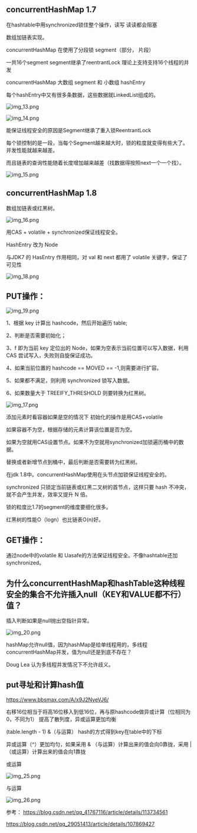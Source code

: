 concurrentHashMap 1.7
---
在hashtable中用synchronized锁住整个操作，读写 读读都会阻塞

数组加链表实现。

concurrentHashMap 在使用了分段锁 segment（部分， 片段）

一共16个segment segment继承了reentrantLock 理论上支持支持16个线程的并发


concurrentHashMap 大数组 segment 和 小数组 hashEntry

每个hashEntry中又有很多条数据，这些数据就LinkedList组成的。

![img_13.png](img/chm/img_13.png)

![img_14.png](img/chm/img_14.png)

能保证线程安全的原因是Segment继承了重入锁ReentrantLock

每个锁控制的是一段，当每个Segment越来越大时，锁的粒度就变得有些大了。并发性能就越来越差。

而且链表的查询性能随着长度增加越来越差（找数据得按照next一个一个找）。

![img_15.png](img/chm/img_15.png)

concurrentHashMap 1.8
---

数组加链表或红黑树。

![img_16.png](img/chm/img_16.png)

用CAS + volatile + synchronized保证线程安全。

HashEntry 改为 Node

与JDK7 的 HasEntry 作用相同，对 val 和 next 都用了 volatile 关键字，保证了可见性

![img_18.png](img/chm/img_18.png)

PUT操作：
---

![img_19.png](img/chm/img_19.png)

1、根据 key 计算出 hashcode，然后开始遍历 table;

2、判断是否需要初始化；

3、f 即为当前 key 定位出的 Node，如果为空表示当前位置可以写入数据，利用 CAS 尝试写入，失败则自旋保证成功。

4、如果当前位置的 hashcode == MOVED == -1,则需要进行扩容。

5、如果都不满足，则利用 synchronized 锁写入数据。

6、如果数量大于 TREEIFY_THRESHOLD 则要转换为红黑树。

![img_17.png](img/chm/img_17.png)

添加元素时看容器如果是空的情况下 初始化的操作是用CAS+volatile

如果容器不为空，根据存储的元素计算该位置是否为空。

如果为空就用CAS设置节点。如果不为空就用synchronized加锁遍历桶中的数据。

替换或者新增节点到桶中，最后判断是否需要转为红黑树。

在jdk 1.8中。concurrentHashMap使用在头节点加锁保证线程安全的。

synchronized 只锁定当前链表或红⿊⼆叉树的⾸节点，这样只要 hash 不冲突，就不会产⽣并发，效率⼜提升 N 倍。

锁的粒度比1.7的segment的维度要细化很多。

红黑树的性能O（logn）也比链表O(n)好。

GET操作：
---
通过node中的volatile 和 Uasafe的方法保证线程安全。不像hashtable还加synchronized。


为什么concurrentHashMap和hashTable这种线程安全的集合不允许插入null（KEY和VALUE都不行）值？
---
插入判断如果是null抛出空指针异常。

![img_20.png](img/chm/img_20.png)

hashMap允许null值，因为hashMap是给单线程用的，多线程concurrentHashMap并发，值为null还是到底不存在？

Doug Lea 认为多线程并发情况下不允许歧义。


put寻址和计算hash值
---

https://www.bbsmax.com/A/x9J2NyeVJ6/

右移16位相当于将高16位移入到低16位，再与原hashcode做异或计算（位相同为0，不同为1） 提高了散列度，异或运算更加均衡

(table.length - 1) &（与运算） hash的方式得到key在table中的下标

异或运算（^）更加均匀，如果采用 & （与运算）计算出来的值会向0靠拢，采用 | （或运算）计算出来的值会向1靠拢

或运算

![img_25.png](img/chm/img_25.png)

与运算

![img_26.png](img/chm/img_26.png)

参考：
https://blog.csdn.net/qq_41767116/article/details/113734561

https://blog.csdn.net/qq_29051413/article/details/107869427